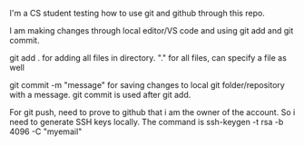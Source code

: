 I'm a CS student testing how to use git and github through this repo.


I am making changes through local editor/VS code and using git add and git commit.

git add . for adding all files in directory. "." for all files, can specify a file as well

git commit -m "message" for saving changes to local git folder/repository with a message. 
git commit is used after git add.

For git push, need to prove to github that i am the owner of the account. So i need to generate SSH keys locally.
The command is ssh-keygen -t rsa -b 4096 -C "myemail"